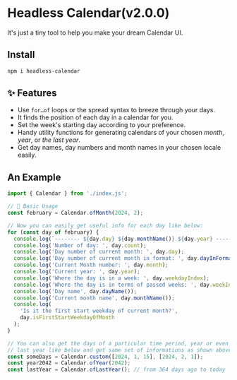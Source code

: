 # Headless Calendar(v2.0.0)

It's just a tiny tool to help you make your dream Calendar UI.

## Install

```bash
npm i headless-calendar
```

## ✨ Features

- Use `for…of` loops or the spread syntax to breeze through your days.
- It finds the position of each day in a calendar for you.
- Set the week's starting day according to your preference.
- Handy utility functions for generating calendars of your chosen _month_, _year_, or _the last year_.
- Get day names, day numbers and month names in your chosen locale easily.

## An Example

```js
import { Calendar } from './index.js';

// 🍁 Basic Usage
const february = Calendar.ofMonth(2024, 2);

// Now you can easily get useful info for each day like below:
for (const day of february) {
  console.log(`-------- ${day.day} ${day.monthName()} ${day.year} --------`);
  console.log('Number of day: ', day.count);
  console.log('Day number of current month: ', day.day);
  console.log('Day number of current month in format: ', day.dayInFormat());
  console.log('Current Month number: ', day.month);
  console.log('Current year: ', day.year);
  console.log('Where the day is in a week: ', day.weekdayIndex);
  console.log('Where the day is in terms of passed weeks: ', day.weekIndex);
  console.log('Day name', day.dayName());
  console.log('Current month name', day.monthName());
  console.log(
    'Is it the first start weekday of current month?',
    day.isFirstStartWeekdayOfMonth
  );
}

// You can also get the days of a particular time period, year or even
// last year like below and get same set of informations as shown above:
const someDays = Calendar.custom([2024, 1, 15], [2024, 2, 1]);
const year2042 = Calendar.ofYear(2042);
const lastYear = Calendar.ofLastYear(); // from 364 days ago to today
```
